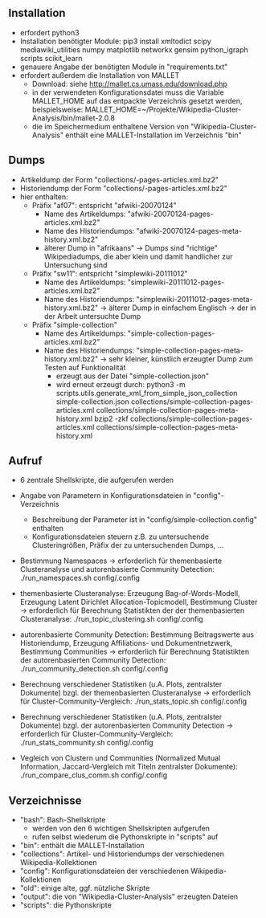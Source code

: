 
Installation
------------
- erfordert python3
- Installation benötigter Module:
  pip3 install xmltodict scipy mediawiki_utilities numpy matplotlib networkx gensim python_igraph scripts scikit_learn
- genauere Angabe der benötigten Module in "requirements.txt"
- erfordert außerdem die Installation von MALLET 
  - Download: siehe http://mallet.cs.umass.edu/download.php
  - in der verwendeten Konfigurationsdatei muss die Variable MALLET_HOME auf das entpackte Verzeichnis gesetzt werden, beispielsweise:
    MALLET_HOME=~/Projekte/Wikipedia-Cluster-Analysis/bin/mallet-2.0.8 
  - die im Speichermedium enthaltene Version von "Wikipedia-Cluster-Analysis" enthält eine MALLET-Installation im Verzeichnis "bin"
  
  
Dumps
-----
- Artikeldump der Form "collections/<PREFIX>-pages-articles.xml.bz2"
- Historiendump der Form "collections/<PREFIX>-pages-articles.xml.bz2"
- hier enthalten:
  - Präfix "af07": entspricht "afwiki-20070124"
    - Name des Artikeldumps: "afwiki-20070124-pages-articles.xml.bz2"
    - Name des Historiendumps: "afwiki-20070124-pages-meta-history.xml.bz2"
    - älterer Dump in "afrikaans" -> Dumps sind "richtige" Wikipediadumps, die aber klein und damit handlicher zur Untersuchung sind
  - Präfix "sw11": entspricht "simplewiki-20111012"
    - Name des Artikeldumps: "simplewiki-20111012-pages-articles.xml.bz2"
    - Name des Historiendumps: "simplewiki-20111012-pages-meta-history.xml.bz2"
    -> älterer Dump in einfachem Englisch -> der in der Arbeit untersuchte Dump
  - Präfix "simple-collection"
    - Name des Artikeldumps: "simple-collection-pages-articles.xml.bz2"
    - Name des Historiendumps: "simple-collection-pages-meta-history.xml.bz2"
    -> sehr kleiner, künstlich erzeugter Dump zum Testen auf Funktionalität
      - erzeugt aus der Datei "simple-collection.json"
      - wird erneut erzeugt durch:
         python3 -m scripts.utils.generate_xml_from_simple_json_collection simple-collection.json collections/simple-collection-pages-articles.xml collections/simple-collection-pages-meta-history.xml
         bzip2 -zkf collections/simple-collection-pages-articles.xml collections/simple-collection-pages-meta-history.xml

         
Aufruf
------
- 6 zentrale Shellskripte, die aufgerufen werden
- Angabe von Parametern in Konfigurationsdateien in "config"-Verzeichnis
  - Beschreibung der Parameter ist in "config/simple-collection.config" enthalten
  - Konfigurationsdateien steuern z.B. zu untersuchende Clusteringrößen, Präfix der zu untersuchenden Dumps, ...

- Bestimmung Namespaces -> erforderlich für themenbasierte Clusteranalyse und autorenbasierte Community Detection:
  ./run_namespaces.sh config/<PREFIX>.config
  
- themenbasierte Clusteranalyse: Erzeugung Bag-of-Words-Modell, Erzeugung Latent Dirichlet Allocation-Topicmodell, Bestimmung Cluster -> erforderlich für Berechnung Statistikten der der themenbasierten Clusteranalyse:
  ./run_topic_clustering.sh config/<PREFIX>.config
  
- autorenbasierte Community Detection: Bestimmung Beitragswerte aus Historiendump, Erzeugung Affiliations- und Dokumentnetzwerk, Bestimmung Communities -> erforderlich für Berechnung Statistikten der autorenbasierten Community Detection:
  ./run_community_detection.sh config/<PREFIX>.config
  
- Berechnung verschiedener Statistiken (u.A. Plots, zentralster Dokumente) bzgl. der themenbasierten Clusteranalyse -> erforderlich für Cluster-Community-Vergleich:
  ./run_stats_topic.sh config/<PREFIX>.config
  
- Berechnung verschiedener Statistiken (u.A. Plots, zentralster Dokumente) bzgl. der autorenbasierten Community Detection -> erforderlich für Cluster-Community-Vergleich:    
  ./run_stats_community.sh config/<PREFIX>.config  
  
- Vegleich von Clustern und Communities (Normalized Mutual Information, Jaccard-Vergleich mit Titeln zentralster Dokumente):
  ./run_compare_clus_comm.sh config/<PREFIX>.config


Verzeichnisse
-------------
- "bash": Bash-Shellskripte
  - werden von den 6 wichtigen Shellskripten aufgerufen
  - rufen selbst wiederum die Pythonskripte in "scripts" auf
- "bin": enthält die MALLET-Installation
- "collections": Artikel- und Historiendumps der verschiedenen Wikipedia-Kollektionen
- "config": Konfigurationsdateien der verschiedenen Wikipedia-Kollektionen
- "old": einige alte, ggf. nützliche Skripte
- "output": die von "Wikipedia-Cluster-Analysis" erzeugten Dateien
- "scripts": die Pythonskripte
   
   
           
           
           
           